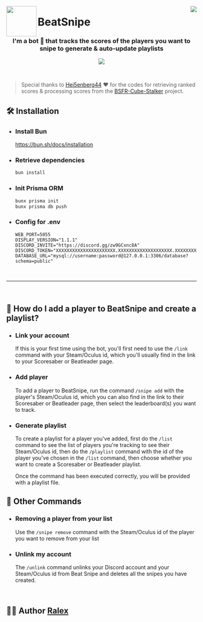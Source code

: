 <p>
  <img width="80" align="left" src="https://cdn.discordapp.com/avatars/1151103217921425440/4e07491b5b2065348bf2556f4935c993.png?size=512">
  
  <img align="right" src="https://api.visitorbadge.io/api/visitors?path=https://github.com/Ralex91/BeatSnipe/edit/main/README.md&countColor=%2337d67a">
  <h1>BeatSnipe</h1>
</p>

<h3 align="center">I'm a bot 🤖 that tracks the scores of the players you want to snipe to generate & auto-update playlists</h3>

<p align="center">
  <a href="https://beatsnipe.ralex.app/discord">
    <img src="https://img.shields.io/badge/Join%20Discord%20Server-5865F2?style=for-the-badge&logo=discord&logoColor=white">
  </a>
</p>
<br>

> Special thanks to [Hei5enberg44](https://github.com/Hei5enberg44) ❤ for the codes for retrieving ranked scores & processing scores from the [BSFR-Cube-Stalker](https://github.com/Hei5enberg44/BSFR-Cube-Stalker) project.

## 🛠 Installation

- ### Install Bun

  https://bun.sh/docs/installation

- ### Retrieve dependencies

  ```bash
  bun install
  ```

- ### Init Prisma ORM

  ```bash
  bunx prisma init
  bunx prisma db push
  ```

- ### Config for .env
  ```env
  WEB_PORT=5055
  DISPLAY_VERSION="1.1.1"
  DISCORD_INVITE="https://discord.gg/zw9GCxnc8A"
  DISCORD_TOKEN="XXXXXXXXXXXXXXXXXXXXXX.XXXXXXXXXXXXXXXXXXXX.XXXXXXXXXXXXX"
  DATABASE_URL="mysql://username:password@127.0.0.1:3306/database?schema=public"
  ```

<br>
<hr>
<br>

## 📔 How do I add a player to BeatSnipe and create a playlist?

- ### Link your account

  If this is your first time using the bot, you'll first need to use the `/link` command with your Steam/Oculus id, which you'll usually find in the link to your Scoresaber or Beatleader page.

- ### Add player

  To add a player to BeatSnipe, run the command `/snipe add` with the player's Steam/Oculus id, which you can also find in the link to their Scoresaber or Beatleader page, then select the leaderboard(s) you want to track.

- ### Generate playlist

  To create a playlist for a player you've added, first do the `/list` command to see the list of players you're tracking to see their Steam/Oculus id, then do the `/playlist` command with the id of the player you've chosen in the `/list` command, then choose whether you want to create a Scoresaber or Beatleader playlist.

  Once the command has been executed correctly, you will be provided with a playlist file.

## 📙 Other Commands

- ### Removing a player from your list
  Use the `/snipe remove` command with the Steam/Oculus id of the player you want to remove from your list
- ### Unlink my account
  The `/unlink` command unlinks your Discord account and your Steam/Oculus id from Beat Snipe and deletes all the snipes you have created.

<br>

## 👨‍💻 Author [Ralex](https://github.com/Ralex91)
